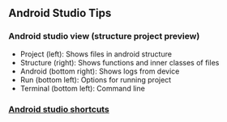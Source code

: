 ## Android Studio Tips
### Android studio view (structure project preview)
- Project (left): Shows files in android structure
- Structure (right): Shows functions and inner classes of files
- Android (bottom right): Shows logs from device
- Run (bottom left): Options for running project
- Terminal (bottom left): Command line

### [Android studio shortcuts](https://teamtreehouse.com/library/android-tools/getting-started-with-android-studio/helpful-keyboard-shortcuts)